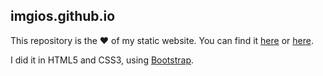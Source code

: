 ## imgios.github.io
This repository is the :heart: of my static website. You can find it [here](imgios.github.io) or [here](www.giosuesulipano.it).

I did it in HTML5 and CSS3, using [Bootstrap](https://github.com/twbs/bootstrap).
